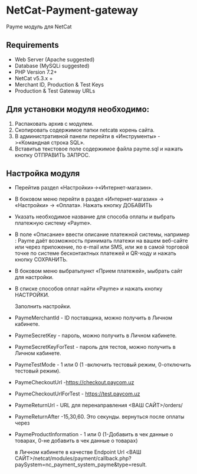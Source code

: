 # NetCat-Payment-gateway

Payme модуль для  NetCat


## Requirements

- Web Server (Apache suggested)
- Database (MySQLi suggested)
- PHP Version 7.2+
- NetCat v5.3.x + 
- Merchant ID, Production & Test Keys
- Production & Test Gateway URLs

## Для установки модуля необходимо:

1. Распаковать архив с модулем. 
2. Скопировать содержимое папки netcatв корень сайта.
3. В административной панели перейти в «Инструменты» ->«Командная строка SQL».
4. Вставитьв текстовое поле содержимое файла payme.sql и нажать кнопку ОТПРАВИТЬ ЗАПРОС.

## Настройка модуля
- Перейтив раздел «Настройки»->«Интернет-магазин».
- В боковом меню перейти в раздел «Интернет-магазин» -> «Настройки» -> «Оплата». Нажать кнопку ДОБАВИТЬ
- Указать необходимое название для способа оплаты и выбрать платежную систему «Payme».
- В поле «Описание» ввести описание платежной системы, например : Payme даёт возможность принимать платежи на вашем веб-сайте или через приложение, по e-mail или SMS, или же в самой торговой точке по системе бесконтактных платежей и QR-коду и нажать кнопку СОХРАНИТЬ.
- В боковом меню выбратьпункт «Прием платежей», ыыбрать сайт для настройки.
- В списке способов оплат найти «Payme» и нажать кнопку НАСТРОЙКИ.

	Заполнить настройки.

* PaymeMerchantId - ID поставщика, можно получить в Личном кабинете.
* PaymeSecretKey - пароль, можно получить в Личном кабинете.
* PaymeSecretKeyForTest - пароль для тестов, можно получить в Личном кабинете.
* PaymeTestMode 	- 1 или 0	(1 -включить тестовый режим, 0-отключить тестовый режим). 
* PaymeCheckoutUrl -https://checkout.paycom.uz
* PaymeCheckoutUrlForTest - https://test.paycom.uz 
* PaymeReturnUrl 	-  URL для перенаправления <ВАШ САЙТ>/orders/
* PaymeReturnAfter -15,30,60. Это секунды. вернуться после оплаты через
* PaymeProductInformation - 1 или 0 (1-Добавить в чек данные о товарах, 0-не добавить в чек данные о товарах)

	в Личном кабинете в качестве Endpoint Url <ВАШ САЙТ>/netcat/modules/payment/callback.php?paySystem=nc_payment_system_payme&type=result.

